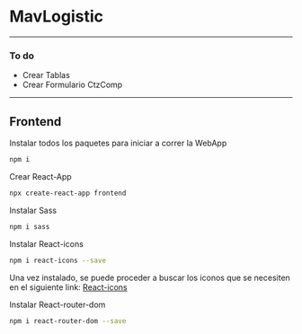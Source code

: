 # MavLogistic

<hr />

### To do

* Crear Tablas
* Crear Formulario CtzComp

<hr />

## Frontend

Instalar todos los paquetes para iniciar a correr la WebApp

```bash
npm i
```

Crear React-App

```bash
npx create-react-app frontend
```

Instalar Sass

```bash
npm i sass
```

Instalar React-icons

```bash
npm i react-icons --save
```

Una vez instalado, se puede proceder a buscar los iconos que se necesiten en el siguiente link: [React-icons](https://react-icons.github.io/react-icons/)

Instalar React-router-dom

```bash
npm i react-router-dom --save
```
